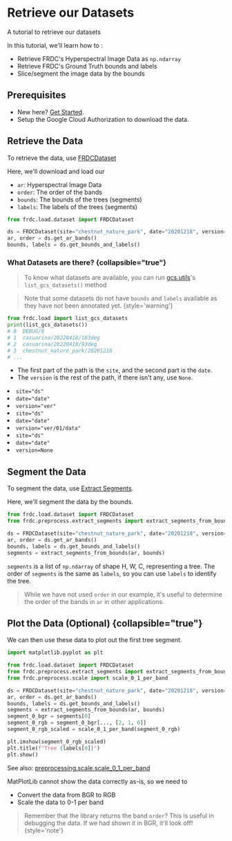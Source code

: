 # Retrieve our Datasets

<tldr>A tutorial to retrieve our datasets</tldr>

In this tutorial, we'll learn how to :

- Retrieve FRDC's Hyperspectral Image Data as `np.ndarray`
- Retrieve FRDC's Ground Truth bounds and labels
- Slice/segment the image data by the bounds

## Prerequisites

- New here? [Get Started](Getting-Started.md).
- Setup the Google Cloud Authorization to download the data.

## Retrieve the Data

To retrieve the data, use [FRDCDataset](load.dataset.md#frdcdataset)

Here, we'll download and load our

- `ar`: Hyperspectral Image Data
- `order`: The order of the bands
- `bounds`: The bounds of the trees (segments)
- `labels`: The labels of the trees (segments)

```python
from frdc.load.dataset import FRDCDataset

ds = FRDCDataset(site="chestnut_nature_park", date="20201218", version=None)
ar, order = ds.get_ar_bands()
bounds, labels = ds.get_bounds_and_labels()
```

### What Datasets are there? {collapsible="true"}

> To know what datasets are available, you can run
> [gcs.utils](load.dataset.md)'s `list_gcs_datasets()`
> method

> Note that some datasets do not have `bounds` and `labels` available as they
> have not been annotated yet.
> {style='warning'}

```python
from frdc.load import list_gcs_datasets 
print(list_gcs_datasets())
# 0  DEBUG/0
# 1  casuarina/20220418/183deg
# 2  casuarina/20220418/93deg
# 3  chestnut_nature_park/20201218
# ...
```

- The first part of the path is the `site`, and the second part is the `date`.
- The `version` is the rest of the path, if there isn't any, use `None`.

<tabs>
<tab title="ds/date/ver/">
<list>
<li><code>site=&quot;ds&quot;</code></li>
<li><code>date=&quot;date&quot;</code></li>
<li><code>version=&quot;ver&quot;</code></li>
</list>
</tab>
<tab title="ds/date/ver/01/data/">
<list>
<li><code>site=&quot;ds&quot;</code></li>
<li><code>date=&quot;date&quot;</code></li>
<li><code>version=&quot;ver/01/data&quot;</code></li>
</list>
</tab>
<tab title="ds/date/">
<list>
<li><code>site=&quot;ds&quot;</code></li>
<li><code>date=&quot;date&quot;</code></li>
<li><code>version=None</code></li>
</list>
</tab>
</tabs>

## Segment the Data

To segment the data, use [Extract Segments](preprocessing.extract_segments.md).

Here, we'll segment the data by the bounds.

```python
from frdc.load.dataset import FRDCDataset
from frdc.preprocess.extract_segments import extract_segments_from_bounds

ds = FRDCDataset(site="chestnut_nature_park", date="20201218", version=None)
ar, order = ds.get_ar_bands()
bounds, labels = ds.get_bounds_and_labels()
segments = extract_segments_from_bounds(ar, bounds)
```

`segments` is a list of `np.ndarray` of shape H, W, C, representing a tree.
The order of `segments` is the same as `labels`, so you can use `labels` to
identify the tree.

> While we have not used `order` in our example, it's useful to determine the
> order of the bands in `ar` in other applications.

## Plot the Data (Optional) {collapsible="true"}

We can then use these data to plot out the first tree segment.

```python
import matplotlib.pyplot as plt

from frdc.load.dataset import FRDCDataset
from frdc.preprocess.extract_segments import extract_segments_from_bounds
from frdc.preprocess.scale import scale_0_1_per_band

ds = FRDCDataset(site="chestnut_nature_park", date="20201218", version=None)
ar, order = ds.get_ar_bands()
bounds, labels = ds.get_bounds_and_labels()
segments = extract_segments_from_bounds(ar, bounds)
segment_0_bgr = segments[0]
segment_0_rgb = segment_0_bgr[..., [2, 1, 0]]
segment_0_rgb_scaled = scale_0_1_per_band(segment_0_rgb)

plt.imshow(segment_0_rgb_scaled)
plt.title(f"Tree {labels[0]}")
plt.show()
```
See also: [preprocessing.scale.scale_0_1_per_band](preprocessing.scale.md)

MatPlotLib cannot show the data correctly as-is, so we need to
- Convert the data from BGR to RGB
- Scale the data to 0-1 per band

> Remember that the library returns the band `order`? This is useful in 
> debugging the data. If we had shown it in BGR, it'll look off!
{style='note'}
